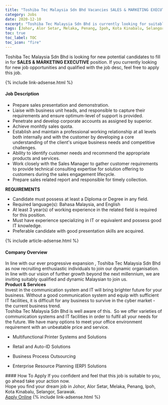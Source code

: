 ```yaml
---
title: "Toshiba Tec Malaysia Sdn Bhd Vacancies SALES & MARKETING EXECUTIVE" 
category: Jobs 
date: 2020-12-10 
excerpt: "Toshiba Tec Malaysia Sdn Bhd is currently looking for suitable person to fill in the SALES & MARKETING EXECUTIVE which positioned at Johor, Alor Setar, Melaka, Penang, Ipoh, Kota Kinabalu, Selangor, Sarawak" 
tags: [Johor, Alor Setar, Melaka, Penang, Ipoh, Kota Kinabalu, Selangor, Sarawak] 
toc: true 
toc_label: TOC 
toc_icon: "fire" 
--- 
```


<p>Toshiba Tec Malaysia Sdn Bhd is looking for new potential candidates to fill in for <b>SALES & MARKETING EXECUTIVE</b> position. If you currently looking for new job opportunities and qualified with the job desc, feel free to apply this job.
</p>{% include link-adsense.html %} 
<div><div><div><h4>Job Description</h4></div></div><div><div><span><div><div><ul><li>Prepare sales presentation and demonstration.</li><li>Liaise with business unit heads, and responsible to capture their requirements and ensure optimum-level of support is provided.</li><li>Penetrate and develop corporate accounts as assigned by superior.</li><li>Achieve monhtly sales quota.&#160;</li><li>Establish and maintain a professional working relationship at all levels both internally and with the customer by developing a core understanding of the client's unique business needs and competitive challenges.&#160;</li><li>Ability to identify customer needs and recommend the appropriate products and services.</li><li>Work closely with the Sales Manager to gather customer requirements to provide technical consulting expertise for solution offering to customers during the sales engagement lifecycle.&#160;</li><li>Prepare sales related report and responsible for timely collection.</li></ul><div><strong>REQUIREMENTS</strong></div><ul><li>Candidate must possess at least a Diploma or&#160;Degree in any field.</li><li>Required language(s): Bahasa Malaysia, and English</li><li>At least 3 year(s) of working experience in the related field is required for this position.</li><li>Must have experience specializing in IT or equivalent and possess good IT knowledge.</li><li>Preferable candidate with good presentation skills are acquired.</li></ul></div></div></span></div></div></div> 
{% include article-adsense.html %} 
<div><div><div><h4>Company Overview</h4></div></div><div><div><span><div><div>
	In line with our ever progressive expansion , Toshiba Tec Malaysia Sdn Bhd&#160; as now recruiting enthusiastic individuals to join our dynamic organisation. In line with our vision of further growth beyond the next millennium, we are inviting suitably qualified and dynamic Malaysian to join us.&#160;</div>
<div>
<strong>Product &amp; Services&#160;</strong></div>
<div>
	Invest in the communication system and IT will bring brighter future for your business. Without a good communication system and equip with sufficient IT facilities, it is difficult for any business to survive in the cyber market - the current business trend.</div>
<div>
	Toshiba Tec Malaysia Sdn Bhd is well aware of this. &#160;So we offer varieties of communication systems and IT facilities in order to fulfil all your needs for the future. We have many options to meet your office environment requirement with an unbeatable price and service.</div>
<div>
<ul>
<li>
<div>
<div>
<div>
<div>
<div>
<div>
<div>
<div>
<div>
<div>
													Multifunctional Printer Systems and Solutions</div>
</div>
</div>
</div>
</div>
</div>
</div>
</div>
</div>
</div>
</li>
</ul>
</div>
<div>
<ul>
<li>
<div>
<div>
<div>
<div>
<div>
<div>
<div>
<div>
<div>
<div>
													Retail and Auto-ID Solutions&#160;</div>
</div>
</div>
</div>
</div>
</div>
</div>
</div>
</div>
</div>
</li>
</ul>
</div>
<div>
<ul>
<li>
<div>
<div>
<div>
<div>
<div>
<div>
<div>
<div>
<div>
<div>
													Business Process Outsourcing</div>
</div>
</div>
</div>
</div>
</div>
</div>
</div>
</div>
</div>
</li>
</ul>
</div>
<div>
<ul>
<li>
<div>
<div>
<div>
<div>
<div>
<div>
<div>
<div>
<div>
<div>
													Enterprise Resource Planning (ERP) Solutions</div>
</div>
</div>
</div>
</div>
</div>
</div>
</div>
</div>
</div>
</li>
</ul>
</div></div></span></div></div></div> 
#### How To Apply 
If you confident and feel that this job is suitable to you, go ahead take your action now. <br/> 
Hope you find your dream job in Johor, Alor Setar, Melaka, Penang, Ipoh, Kota Kinabalu, Selangor, Sarawak. <br/> 
<a href="https://www.jobstreet.com.my/en/job/sales-marketing-executive-4442079?jobId=jobstreet-my-job-4442079&sectionRank=23&token=0~8ce9995e-de4d-4783-b3bc-7c8968ee11ee&fr=SRP%20View%20In%20New%20Ta" class="btn btn--info" target="_blank" rel="nofollow noopenner">Apply Online</a> 
{% include link-adsense.html %} 